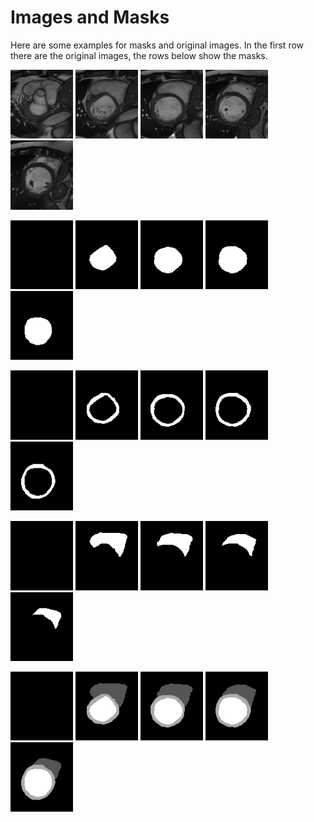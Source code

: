 # Images and Masks

Here are some examples for masks and original images. In the first row there are the original images, the rows below show the masks.

<p float="left">
  <img src="./patient001_frame01_0000_000.png" width="100" />
  <img src="./patient001_frame01_0000_001.png" width="100" />
  <img src="./patient001_frame01_0000_002.png" width="100" />
  <img src="./patient001_frame01_0000_003.png" width="100" />
  <img src="./patient001_frame01_0000_004.png" width="100" />
  </p>
<p float="left">

  <img src="./patient001_frame01_000_mask1.png" width="100" />
  <img src="./patient001_frame01_001_mask1.png" width="100" />
  <img src="./patient001_frame01_002_mask1.png" width="100" />
  <img src="./patient001_frame01_003_mask1.png" width="100" />
  <img src="./patient001_frame01_004_mask1.png" width="100" />
    </p>
<p float="left">

  <img src="./patient001_frame01_000_mask2.png" width="100" />
  <img src="./patient001_frame01_001_mask2.png" width="100" />
  <img src="./patient001_frame01_002_mask2.png" width="100" />
  <img src="./patient001_frame01_003_mask2.png" width="100" />
  <img src="./patient001_frame01_004_mask2.png" width="100" />
    </p>
<p float="left">

  <img src="./patient001_frame01_000_mask3.png" width="100" />
  <img src="./patient001_frame01_001_mask3.png" width="100" />
  <img src="./patient001_frame01_002_mask3.png" width="100" />
  <img src="./patient001_frame01_003_mask3.png" width="100" />
  <img src="./patient001_frame01_004_mask3.png" width="100" />
  </p>
<p float="left">

  <img src="./patient001_frame01_000_mask3.png" width="100" />
  <img src="./patient001_frame01_001.png" width="100" />
  <img src="./patient001_frame01_002.png" width="100" />
  <img src="./patient001_frame01_003.png" width="100" />
  <img src="./patient001_frame01_004.png" width="100" />
  </p>
